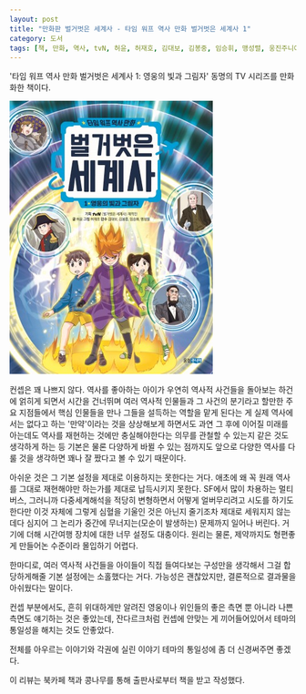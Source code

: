 ```yaml
---
layout: post
title: "만화판 벌거벗은 세계사 - 타임 워프 역사 만화 벌거벗은 세계사 1"
category: 도서
tags: [책, 만화, 역사, tvN, 허윤, 허재호, 김대보, 김봉중, 임승휘, 맹성렬, 웅진주니어, 북카페 책과 콩나무, 서평]
---
```


'타임 워프 역사 만화 벌거벗은 세계사 1: 영웅의 빛과 그림자'
동명의 TV 시리즈를 만화화한 책이다.

![표지](/images/comic/naked-world-history-1-comic-book.jpg)

컨셉은 꽤 나쁘지 않다.
역사를 좋아하는 아이가 우연히 역사적 사건들을 돌아보는 하건에 얽히게 되면서
시간을 건너뛰며 여러 역사적 인물들과 그 사건의 분기라고 할만한 주요 지점들에서
핵심 인물들을 만나 그들을 설득하는 역할을 맡게 된다는 게
실제 역사에서는 없다고 하는 '만약'이라는 것을 상상해보게 하면서도
과연 그 후에 이어질 미래를 아는데도 역사를 재현하는 것에만 충실해야한다는 의무를 관철할 수 있는지 같은 것도 생각하게 하는 등
기본은 물론 다양하게 바뀔 수 있는 점까지도 앞으로 다양한 역사를 다룰 것을 생각하면 꽤나 잘 짰다고 볼 수 있기 때문이다.

아쉬운 것은 그 기본 설정을 제대로 이용하지는 못한다는 거다.
애초에 왜 꼭 원래 역사를 그대로 재현해야만 하는가를 제대로 납득시키지 못한다.
SF에서 많이 차용하는 멀티버스, 그러니까 다중세계해석을 적당히 변형하면서 어떻게 얼버무리려고 시도를 하기도 한다만
이것 자체에 그렇게 심혈을 기울인 것은 아닌지 줄기조차 제대로 세워지지 않는데다
심지어 그 논리가 중간에 무너지는(모순이 발생하는) 문제까지 일어나 버린다.
거기에 더해 시간여행 장치에 대한 너무 설정도 대충이다.
원리는 물론, 제약까지도 형편좋게 만들어논 수준이라 몰입하기 어렵다.

한마디로, 여러 역사적 사건들을
아이들이 직접 들여다보는 구성만을 생각해서
그걸 합당하게해줄 기본 설정에는 소홀했다는 거다.
가능성은 괜찮았지만, 결론적으로 결과물을 아쉬웠다는 말이다.

컨셉 부분에서도,
흔히 위대하게만 알려진 영웅이나 위인들의 좋은 측면 뿐 아니라 나쁜 측면도 얘기하는 것은 좋았는데,
잔다르크처럼 컨셉에 안맞는 게 끼어들어있어서
테마의 통일성을 해치는 것도 안좋았다.

전체를 아우르는 이야기와
각권에 실린 이야기 테마의 통일성에 좀 더 신경써주면 좋겠다.



<div class="im im-info">
이 리뷰는 북카페 책과 콩나무를 통해 출판사로부터 책을 받고 작성했다.
</div>
